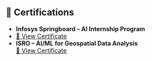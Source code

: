 ## 🏅 Certifications

- **Infosys Springboard – AI Internship Program**
- [📄 View Certificate](https://github.com/SaymaMulla27/Certificates/blob/main/Artificial%20Intelligence%20Internship.pdf) 
- **ISRO – AI/ML for Geospatial Data Analysis**  
 [📄 View Certificate](https://github.com/SaymaMulla27/Certificates/raw/main/AIMLGeodata%20Analysis%20ISRO.pdf)
